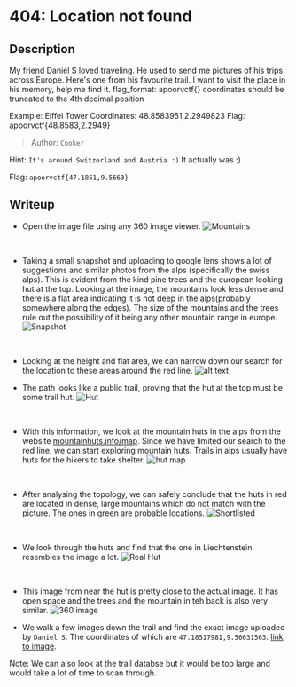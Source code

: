 # 404: Location not found

## Description
My friend Daniel S loved traveling. He used to send me pictures of his trips across Europe. Here's one from his favourite trail. I want to visit the place in his memory, help me find it.
flag_format: apoorvctf{<coordinates>}
coordinates should be truncated to the 4th decimal position

Example:
Eiffel Tower
Coordinates: 48.8583951,2.2949823
Flag: apoorvctf{48.8583,2.2949}

> Author: `Cooker`

Hint: `It's around Switzerland and Austria :)` It actually was :\)

Flag: `apoorvctf{47.1851,9.5663}`

## Writeup

- Open the image file using any 360 image viewer.
![Mountains](images/mountains.jpg)
<br>

- Taking a small snapshot and uploading to google lens shows a lot of suggestions and similar photos from the alps (specifically the swiss alps). This is evident from the kind pine trees and the european looking hut at the top. Looking at the image, the mountains look less dense and there is a flat area indicating it is not deep in the alps(probably somewhere along the edges). The size of the mountains and the trees rule out the possibility of it being any other mountain range in europe.
![Snapshot](images/image.png)
<br>

- Looking at the height and flat area, we can narrow down our search for the location to these areas around the red line.
![alt text](images/Screenshot_20250304_013827.png)

- The path looks like a public trail, proving that the hut at the top must be some trail hut.
![Hut](images/image-1.png)
<br>

- With this information, we look at the mountain huts in the alps from the website [mountainhuts.info/map](http://www.mountainhuts.info/map). Since we have limited our search to the red line, we can start exploring mountain huts. Trails in alps usually have huts for the hikers to take shelter.
![hut map](images/image-2.png)
<br>

- After analysing the topology, we can safely conclude that the huts in red are located in dense, large mountains which do not match with the picture. The ones in green are probable locations.
![Shortlisted](images/Screenshot_20250304_014715.png)
<br>

- We look through the huts and find that the one in Liechtenstein resembles the image a lot.
![Real Hut](images/image-3.png)
<br>

- This image from near the hut is pretty close to the actual image. It has open space and the trees and the mountain in teh back is also very similar.
![360 image](images/image-4.png)

- We walk a few images down the trail and find the exact image uploaded by `Daniel S`. The coordinates of which are `47.18517981,9.56631563`.
[link to image](https://earth.google.com/web/@47.18517981,9.56631563,1372.25413314a,0d,90y,236.66286176h,89.9329669t,0r/data=CgRCAggBIjAKLEFGMVFpcE00Sml3NV8zMXNBYnVSOUJuREh2MEtLSHkxaUIxaV9wQ05UVHpmEAU6AwoBMEICCABKDQj___________8BEAA).

Note: We can also look at the trail databse but it would be too large and would take a lot of time to scan through.